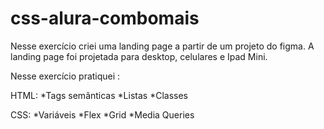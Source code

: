 # css-alura-combomais
Nesse exercício criei uma landing page a partir de um projeto do figma.
A landing page foi projetada para desktop, celulares e Ipad Mini.

Nesse exercício pratiquei :

HTML:
*Tags semânticas
*Listas 
*Classes

CSS:
*Variáveis
*Flex
*Grid
*Media Queries
